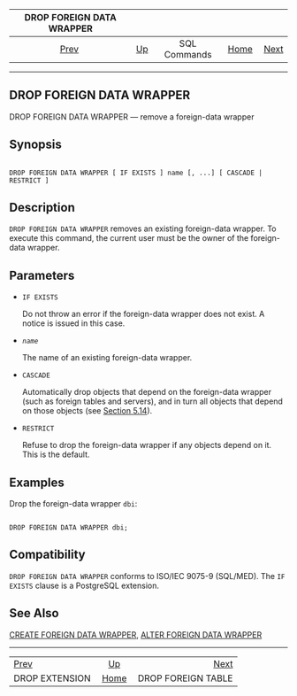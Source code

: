 

|             DROP FOREIGN DATA WRAPPER            |                                        |              |                                                       |                                                         |
| :----------------------------------------------: | :------------------------------------- | :----------: | ----------------------------------------------------: | ------------------------------------------------------: |
| [Prev](sql-dropextension.html "DROP EXTENSION")  | [Up](sql-commands.html "SQL Commands") | SQL Commands | [Home](index.html "PostgreSQL 17devel Documentation") |  [Next](sql-dropforeigntable.html "DROP FOREIGN TABLE") |

***

## DROP FOREIGN DATA WRAPPER

DROP FOREIGN DATA WRAPPER — remove a foreign-data wrapper

## Synopsis

```

DROP FOREIGN DATA WRAPPER [ IF EXISTS ] name [, ...] [ CASCADE | RESTRICT ]
```

## Description

`DROP FOREIGN DATA WRAPPER` removes an existing foreign-data wrapper. To execute this command, the current user must be the owner of the foreign-data wrapper.

## Parameters

* `IF EXISTS`

    Do not throw an error if the foreign-data wrapper does not exist. A notice is issued in this case.

* *`name`*

    The name of an existing foreign-data wrapper.

* `CASCADE`

    Automatically drop objects that depend on the foreign-data wrapper (such as foreign tables and servers), and in turn all objects that depend on those objects (see [Section 5.14](ddl-depend.html "5.14. Dependency Tracking")).

* `RESTRICT`

    Refuse to drop the foreign-data wrapper if any objects depend on it. This is the default.

## Examples

Drop the foreign-data wrapper `dbi`:

```

DROP FOREIGN DATA WRAPPER dbi;
```

## Compatibility

`DROP FOREIGN DATA WRAPPER` conforms to ISO/IEC 9075-9 (SQL/MED). The `IF EXISTS` clause is a PostgreSQL extension.

## See Also

[CREATE FOREIGN DATA WRAPPER](sql-createforeigndatawrapper.html "CREATE FOREIGN DATA WRAPPER"), [ALTER FOREIGN DATA WRAPPER](sql-alterforeigndatawrapper.html "ALTER FOREIGN DATA WRAPPER")

***

|                                                  |                                                       |                                                         |
| :----------------------------------------------- | :---------------------------------------------------: | ------------------------------------------------------: |
| [Prev](sql-dropextension.html "DROP EXTENSION")  |         [Up](sql-commands.html "SQL Commands")        |  [Next](sql-dropforeigntable.html "DROP FOREIGN TABLE") |
| DROP EXTENSION                                   | [Home](index.html "PostgreSQL 17devel Documentation") |                                      DROP FOREIGN TABLE |

